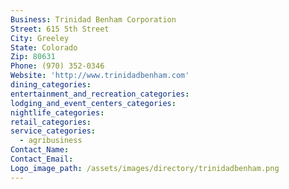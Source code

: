 ```yaml
---
Business: Trinidad Benham Corporation
Street: 615 5th Street
City: Greeley
State: Colorado
Zip: 80631
Phone: (970) 352-0346
Website: 'http://www.trinidadbenham.com'
dining_categories:
entertainment_and_recreation_categories:
lodging_and_event_centers_categories:
nightlife_categories:
retail_categories:
service_categories:
  - agribusiness
Contact_Name:
Contact_Email:
Logo_image_path: /assets/images/directory/trinidadbenham.png
---
```



